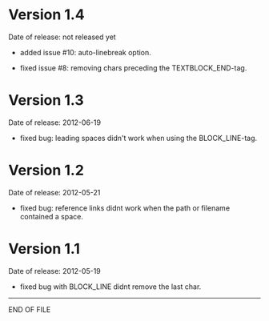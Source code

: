 Version 1.4
===========
Date of release: not released yet

* added issue #10: auto-linebreak option.

* fixed issue #8: removing chars preceding the TEXTBLOCK_END-tag.


Version 1.3
===========
Date of release: 2012-06-19

* fixed bug: leading spaces didn't work when using the BLOCK_LINE-tag.

Version 1.2
===========
Date of release: 2012-05-21

* fixed bug: reference links didnt work when the path or filename contained a space.


Version 1.1
===========
Date of release: 2012-05-19

* fixed bug with BLOCK_LINE didnt remove the last char.

--------------------------------------------

END OF FILE
